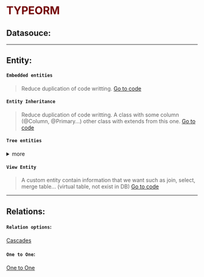 <h1 style="color:#750608">TYPEORM</h1>

## Datasouce:

---

## Entity:

#### `Embedded entities`

> Reduce duplication of code writting.
> <a href='https://github1s.com/thanhtrungvo8401/typeorm-expressjs-typescript/blob/master/src/entity/EmbeddedEntities.ts' >Go to code</a>

#### `Entity Inheritance`

> Reduce duplication of code writting. A class with some column (@Column, @Primary...) other class with extends from this one.
> <a href='https://github1s.com/thanhtrungvo8401/typeorm-expressjs-typescript/blob/master/src/entity/EntitiesInheritance.ts' >Go to code</a>

#### `Tree entities`

<details>
<summary>more</summary>
<blockquote>

Adjacency li
Nested

Materialized Path (aka Path Enumeration)f

Closure table

Working with tree entities

</blockquote>
</details>

#### `View Entity`

> A custom entity contain information that we want such as join, select, merge table... (virtual table, not exist in DB)
> <a href='https://github1s.com/thanhtrungvo8401/typeorm-expressjs-typescript/blob/master/src/entity/ViewEntites.ts' target='_blank' >Go to code</a>

---

## Relations:

#### `Relation options`:

<a href='https://github1s.com/thanhtrungvo8401/typeorm-expressjs-typescript/blob/master/src/relations/cascades.ts' >Cascades</a>

#### `One to One`:

<a href='https://github1s.com/thanhtrungvo8401/typeorm-expressjs-typescript/blob/master/src/relations/oneToOne.ts' >One to One</a>

